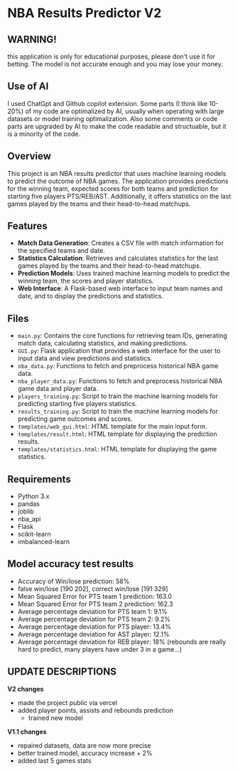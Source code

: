 # NBA Results Predictor V2

## WARNING!

this application is only for educational purposes, please don't use it for betting. The model is not accurate enough and you may lose your money.

## Use of AI

I used ChatGpt and Github copilot extension. Some parts (I think like 10-20%) of my code are optimalized by AI, usually when operating with large datasets or model training optimalization. Also some comments or code parts are upgraded by AI to make the code readable and structuable, but it is a minority of the code.

## Overview

This project is an NBA results predictor that uses machine learning models to predict the outcome of NBA games. The application provides predictions for the winning team, expected scores for both teams and prediction for starting five players PTS/REB/AST. Additionally, it offers statistics on the last games played by the teams and their head-to-head matchups.

## Features

- **Match Data Generation**: Creates a CSV file with match information for the specified teams and date.
- **Statistics Calculation**: Retrieves and calculates statistics for the last games played by the teams and their head-to-head matchups.
- **Prediction Models**: Uses trained machine learning models to predict the winning team, the scores and player statistics.
- **Web Interface**: A Flask-based web interface to input team names and date, and to display the predictions and statistics.

## Files

- `main.py`: Contains the core functions for retrieving team IDs, generating match data, calculating statistics, and making predictions.
- `GUI.py`: Flask application that provides a web interface for the user to input data and view predictions and statistics.
- `nba_data.py`: Functions to fetch and preprocess historical NBA game data.
- `nba_player_data.py`: Functions to fetch and preprocess historical NBA game data and player data.
- `players_training.py`: Script to train the machine learning models for predicting starting five players statistics.
- `results_training.py`: Script to train the machine learning models for predicting game outcomes and scores.
- `templates/web_gui.html`: HTML template for the main input form.
- `templates/result.html`: HTML template for displaying the prediction results.
- `templates/statistics.html`: HTML template for displaying the game statistics.

## Requirements

- Python 3.x
- pandas
- joblib
- nba_api
- Flask
- scikit-learn
- imbalanced-learn

## Model accuracy test results

- Accuracy of Win/lose prediction: 58%
- false win/lose [190 202], correct win/lose [191 329]
- Mean Squared Error for PTS team 1 prediction: 163.0
- Mean Squared Error for PTS team 2 prediction: 162.3
- Average percentage deviation for PTS team 1: 9.1%
- Average percentage deviation for PTS team 2: 9.2%
- Average percentage deviation for PTS player: 13.4%
- Average percentage deviation for AST player: 12.1%
- Average percentage deviation for REB player: 18% (rebounds are really hard to predict, many players have under 3 in a game...)

## UPDATE DESCRIPTIONS
**V2 changes**
- made the project public via vercel
- added player points, assists and rebounds prediction
   - trained new model

**V1.1 changes**
- repaired datasets, data are now more precise
- better trained model, accuracy increase + 2%
- added last 5 games stats

